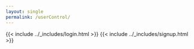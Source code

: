 ```yaml
---
layout: single
permalink: /userControl/
---
```


{{< include ../_includes/login.html >}}
{{< include ../_includes/signup.html >}}
<style>
    .userAuth {
        border-radius:10px;
        padding:15px;
        border: #f7f7f7 solid 5px;
    }
</style>